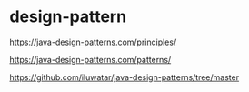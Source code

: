 # design-pattern

https://java-design-patterns.com/principles/

https://java-design-patterns.com/patterns/

https://github.com/iluwatar/java-design-patterns/tree/master